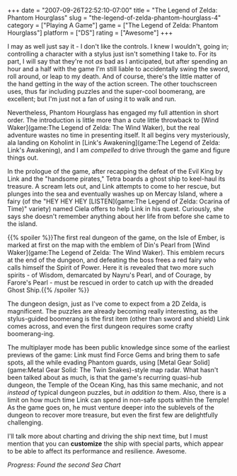 +++
date = "2007-09-26T22:52:10-07:00"
title = "The Legend of Zelda: Phantom Hourglass"
slug = "the-legend-of-zelda-phantom-hourglass-4"
category = ["Playing A Game"]
game = ["The Legend of Zelda: Phantom Hourglass"]
platform = ["DS"]
rating = ["Awesome"]
+++

I may as well just say it - I don't like the controls.  I knew I wouldn't, going in; controlling a character with a stylus just isn't something I take to.  For its part, I will say that they're not <i>as</i> bad as I anticipated, but after spending an hour and a half with the game I'm still liable to accidentally swing the sword, roll around, or leap to my death.  And of course, there's the little matter of the hand getting in the way of the action screen.  The other touchscreen uses, thus far including puzzles and the super-cool boomerang, are excellent; but I'm just not a fan of using it to walk and run.

Nevertheless, Phantom Hourglass has engaged my full attention in short order.  The introduction is little more than a cute little throwback to [Wind Waker](game:The Legend of Zelda: The Wind Waker), but the real adventure wastes no time in presenting itself.  It all begins very mysteriously, ala landing on Koholint in [Link's Awakening](game:The Legend of Zelda: Link's Awakening), and I am <i>compelled</i> to drive through the game and figure things out.

In the prologue of the game, after recapping the defeat of the Evil King by Link and the "handsome pirates," Tetra boards a ghost ship to keel-haul its treasure.  A scream lets out, and Link attempts to come to her rescue, but plunges into the sea and eventually washes up on Mercay Island, where a fairy (of the "HEY HEY HEY [LISTEN](game:The Legend of Zelda: Ocarina of Time)" variety) named Ciela offers to help Link in his quest.  Curiously, she says she doesn't remember anything about her life from before she came to the island.

{{% spoiler %}}The first real dungeon of the game, on the Isle of Ember, is marked at first on the map with the emblem of Din's Pearl from [Wind Waker](game:The Legend of Zelda: The Wind Waker).  This emblem recurs at the end of the dungeon, and defeating the boss frees a red fairy who calls himself the Spirit of Power.  Here it is revealed that two more such spirits - of Wisdom, demarcated by Nayru's Pearl, and of Courage, by Farore's Pearl - must be rescued in order to catch up with the dreaded Ghost Ship.{{% /spoiler %}}

The dungeon design, just as I've come to expect from a 2D Zelda, is magnificent.  The puzzles are already becoming really interesting, as the stylus-guided boomerang is the first item (other than sword and shield) Link comes across, and even the first dungeon requires some crafty boomerang-ing.

The multiplayer mode has been public knowledge since some of the earliest previews of the game: Link must find Force Gems and bring them to safe spots, all the while evading Phantom guards, using [Metal Gear Solid](game:Metal Gear Solid: The Twin Snakes)-style map radar.  What hasn't been talked about as much, is that the game's recurring quasi-hub dungeon, the Temple of the Ocean King, has this same mechanic, and not <i>instead of</i> typical dungeon puzzles, but <i>in addition to</i> them.  Also, there is a limit on how much time Link can spend in non-safe spots within the Temple!  As the game goes on, he must venture deeper into the sublevels of the dungeon to recover more treasure, but even the first few are delightfully challenging.

I'll talk more about charting and driving the ship next time, but I must mention that you can <b>customize</b> the ship with special parts, which appear to be able to affect its performance and resilience.  Awesome.

<i>Progress: Found the second Sea Chart</i>